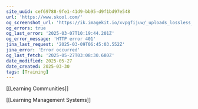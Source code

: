 ```yaml
---
site_uuid: cef69788-9fe1-41d9-bb95-d9f1bd97e548
url: 'https://www.skool.com/'
og_screenshot_url: 'https://ik.imagekit.io/xvpgfijuw/_uploads_lossless_screenshots_20250527_Skool_og_screenshot.jpeg'
og_errors: true
og_last_error: '2025-03-07T10:19:44.201Z'
og_error_message: 'HTTP error 401'
jina_last_request: '2025-03-09T06:45:03.552Z'
jina_error: 'Error occurred'
og_last_fetch: '2025-05-27T03:08:30.680Z'
date_modified: 2025-05-27
date_created: 2025-03-30
tags: [Training]
---
```


[[Learning Communities]]

[[Learning Management Systems]]

